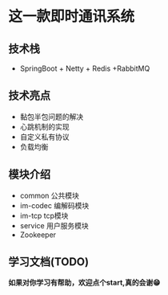 # 这一款即时通讯系统
## 技术栈
- SpringBoot + Netty + Redis +RabbitMQ

## 技术亮点

- 黏包半包问题的解决
- 心跳机制的实现
- 自定义私有协议
- 负载均衡

## 模块介绍
- common 公共模块
- im-codec 编解码模块
- im-tcp tcp模块
- service 用户服务模块
- Zookeeper

## 学习文档(TODO)


**如果对你学习有帮助，欢迎点个start,真的会谢😁** 

